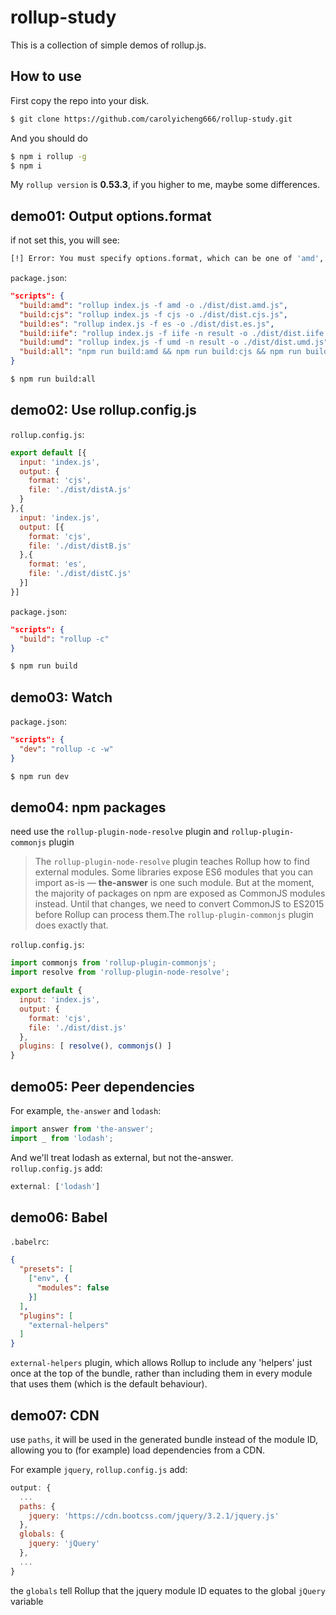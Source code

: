 rollup-study
===

This is a collection of simple demos of rollup.js.



How to use
---

First copy the repo into your disk.
``` bash
$ git clone https://github.com/carolyicheng666/rollup-study.git
```
And you should do
``` bash
$ npm i rollup -g
$ npm i
```
My `rollup version` is **0.53.3**, if you higher to me, maybe some differences. 



demo01: Output options.format
---

if not set this, you will see:
``` bash
[!] Error: You must specify options.format, which can be one of 'amd', 'cjs', 'es', 'iife' or 'umd'
```

`package.json`:
``` json
"scripts": {
  "build:amd": "rollup index.js -f amd -o ./dist/dist.amd.js",
  "build:cjs": "rollup index.js -f cjs -o ./dist/dist.cjs.js",
  "build:es": "rollup index.js -f es -o ./dist/dist.es.js",
  "build:iife": "rollup index.js -f iife -n result -o ./dist/dist.iife.js",
  "build:umd": "rollup index.js -f umd -n result -o ./dist/dist.umd.js",
  "build:all": "npm run build:amd && npm run build:cjs && npm run build:es && npm run build:iife && npm run build:umd"
}
```

``` bash
$ npm run build:all
```



demo02: Use rollup.config.js
---

`rollup.config.js`:
``` javascript
export default [{
  input: 'index.js',
  output: {
    format: 'cjs',
    file: './dist/distA.js'
  }
},{
  input: 'index.js',
  output: [{
    format: 'cjs',
    file: './dist/distB.js'
  },{
    format: 'es',
    file: './dist/distC.js'
  }]
}]
```

`package.json`:
``` json
"scripts": {
  "build": "rollup -c"
}
```

``` bash
$ npm run build
```



demo03: Watch
---

`package.json`:
``` json
"scripts": {
  "dev": "rollup -c -w"
}
```

``` bash
$ npm run dev
```



demo04: npm packages
---

need use the `rollup-plugin-node-resolve` plugin and `rollup-plugin-commonjs` plugin

>The `rollup-plugin-node-resolve` plugin teaches Rollup how to find external modules.
>Some libraries expose ES6 modules that you can import as-is — **the-answer** is one such module. But at the moment, the majority of packages on npm are exposed as CommonJS modules instead. Until that changes, we need to convert CommonJS to ES2015 before Rollup can process them.The `rollup-plugin-commonjs` plugin does exactly that.

`rollup.config.js`:
``` javascript
import commonjs from 'rollup-plugin-commonjs';
import resolve from 'rollup-plugin-node-resolve';

export default {
  input: 'index.js',
  output: {
    format: 'cjs',
    file: './dist/dist.js'
  },
  plugins: [ resolve(), commonjs() ]
}
```



demo05: Peer dependencies
---

For example, `the-answer` and `lodash`:
``` javascript
import answer from 'the-answer';
import _ from 'lodash';
```

And we'll treat lodash as external, but not the-answer.  
`rollup.config.js` add:
``` javascript
external: ['lodash']
```



demo06: Babel
---

`.babelrc`:
``` json
{
  "presets": [
    ["env", {
      "modules": false
    }]
  ],
  "plugins": [
    "external-helpers"
  ]
}
```

`external-helpers` plugin, which allows Rollup to include any 'helpers' just once at the top of the bundle, rather than including them in every module that uses them (which is the default behaviour).



demo07: CDN
---

use `paths`, it will be used in the generated bundle instead of the module ID, allowing you to (for example) load dependencies from a CDN.

For example `jquery`, `rollup.config.js` add:
``` javascript
output: {
  ...
  paths: {
    jquery: 'https://cdn.bootcss.com/jquery/3.2.1/jquery.js'
  },
  globals: {
    jquery: 'jQuery'
  },
  ...
}
```

the `globals` tell Rollup that the jquery module ID equates to the global `jQuery` variable
